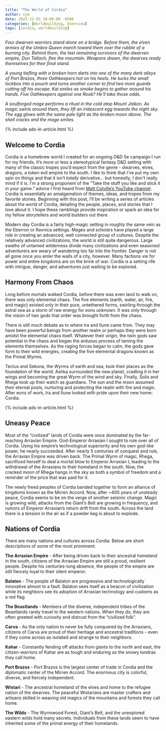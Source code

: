 ```yaml
---
title: "The World of Cordia"
author: njm
date: 2022-12-03 10:00:00 -0500
categories: [Worldbuilding, Overview]
tags: [cordia, worldbuilding]
---
```


*Four dwarven warriors stand alone on a bridge. Before them, the elven armies of the Umbra Queen march toward them over the rubble of a burning city. Behind them, the last remaining survivors of the dwarven empire, Dun Tallach, flee the mountain. Weapons drawn, the dwarves ready themselves for their final stand.*

*A young tiefling with a broken horn darts into one of the many dark alleys of Port Brazos, three Oathkeepers hot on his heels. He tucks the small lockbox into a pouch and turns another corner to find two more guards cutting off his escape. Kai smiles as smoke begins to gather around his hands. Five Oathkeepers against one Rook? He’ll take those odds.*

*A soulforged mage performs a ritual in the cold atop Mount Jaikon. As magic swirls around them, they lift an iridescent egg towards the night sky. The egg glows with the same pale light as the broken moon above. The shell cracks and the mage smiles.*

{% include ads-in-article.html %}

## Welcome to Cordia

Cordia is a homebrew world I created for an ongoing D&D 5e campaign I run for my friends. It’s more or less a stereotypical fantasy D&D setting with many of the classic tropes you’d expect from the genre - dwarves, elves, dragons, a token evil empire to the south. I like to think that I’ve put my own spin on things and that it isn’t *totally* derivative… but honestly, I don’t really mind if it is. I’m a strong proponent of the “Take the stuff you like and stick it in your game.” advice I first heard from [Matt Colville’s YouTube channel](https://www.youtube.com/channel/UCkVdb9Yr8fc05_VbAVfskCA). Cordia is essentially an amalgamation of themes, ideas, and tropes from my favorite stories. Beginning with this post, I’ll be writing a series of articles about the world of Cordia, detailing the people, places, and stories that I love about it. I hope these ramblings provide inspiration or spark an idea for my fellow storytellers and world builders out there.

Modern day Cordia is a fairly high-magic setting in roughly the same vein as the Eberron or Ravnica settings. Mages and scholars have played a large role in creating an advanced, well connected group of cultures. Despite the relatively advanced civilizations, the world is still quite dangerous. Large swaths of untamed wilderness divide many civilizations and even seasoned adventurers are weary of wandering too far into the frontier. Danger is not all gone once you enter the walls of a city, however. Many factions vie for power and entire kingdoms are on the brink of war. Cordia is a setting rife with intrigue, danger, and adventures just waiting to be explored.

## Harmony From Chaos

Long before mortals walked Cordia, before there was even land to walk on, there was only elemental chaos. The five elements (earth, water, air, fire, and magic) existed only in their pure, untethered forms, swirling through the astral sea as a storm of raw energy for eons unknown. It was only through the vision of two gods that order was brought forth from the chaos.

There is still much debate as to where Ira and Ilune came from. They may have been powerful beings from another realm or perhaps they were born amidst the elemental chaos itself. Whatever their origin, the twin gods saw potential in the chaos and began the arduous process of taming the elements themselves. As the raging forces began to calm, the gods gave form to their wild energies, creating the five elemental dragons known as the Primal Wyrms.

Tectus and Sekona, the Wyrms of earth and sea, took their places as the foundation of the world. Ashka surrounded the new planet, cradling it in her wings and becoming the great Wyrm of the wind and sky. Finally, Solis and Rhega took up their watch as guardians. The sun and the moon assumed their eternal posts, nurturing and protecting the realm with fire and magic. After eons of work, Ira and Ilune looked with pride upon their new home: Cordia.

{% include ads-in-article.html %}

## Uneasy Peace

Most of the “civilized” lands of Cordia were once dominated by the far-reaching Arraxian Empire. God-Emperor Arraxian I sought to rule over all of Cordia. Using his empire’s technological superiority and his own god-like power, he nearly succeeded. After nearly 5 centuries of conquest and rule, the Arraxian Empire was driven back. The Primal Wyrm of magic, Rhega, sacrificed herself to deal a mortal blow to Emperor Arraxian I, leading to the withdrawal of the Arraxians to their homeland in the south. Now, the cracked moon of Rhega hangs in the sky as both a symbol of freedom and a reminder of the price that was paid for it. 

The newly freed peoples of Cordia banded together to form an alliance of kingdoms known as the Mirren Accord. Now, after ~400 years of unsteady peace, Cordia seems to be on the verge of another seismic change. Magic is growing wild, attacks from the Giant’s Belt are growing in frequency, and rumors of Emperor Arraxian’s return drift from the south. Across the land there is a tension in the air as if a powder keg is about to explode.

## Nations of Cordia

There are many nations and cultures across Cordia. Below are short descriptions of some of the most prominent:

**The Arraxian Empire** - After being driven back to their ancestral homeland in the south, citizens of the Arraxian Empire are still a proud, resilient people. Despite his centuries-long absence, the people of the empire are still fiercely loyal to their silent emperor.

**Balaton** - The people of Balaton are progressive and technologically innovative almost to a fault. Balaton sees itself as a beacon of civilization while its neighbors see its adoption of Arraxian technology and customs as a red flag.

**The Beastlands** - Members of the diverse, independent tribes of the Beastlands rarely travel to the western nations. When they do, they are often greeted with curiosity and distrust from the “civilized folk”.

**Carva** - As the only nation to never be fully conquered by the Arraxians, citizens of Carva are proud of their heritage and ancestral traditions - even if they come across as isolated and strange to their neighbors.

**Kahar** - Constantly fending off attacks from giants to the north and east, the citizen-warriors of Kahar are as tough and enduring as the snowy tundras they call home.

**Port Brazos** -  Port Brazos is the largest center of trade in Cordia and the diplomatic center of the Mirren Accord. The enormous city is colorful, diverse, and fiercely independent.

**Wistari** - The ancestral homeland of the elves and home to the refugee nation of the dwarves. The peaceful Wistarians are master crafters and artisans skilled in weaving old magics of the mountains and forests they call home.

**The Wilds** - The Wyrmwood Forest, Giant’s Belt, and the unexplored eastern wilds hold many secrets. Individuals from these lands seem to have inherited some of the primal energy of their homelands.
